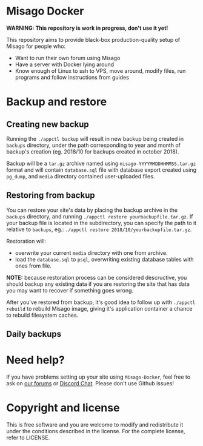 Misago Docker
=============

**WARNING: This repository is work in progress, don't use it yet!**

This repository aims to provide black-box production-quality setup of Misago for people who:

- Want to run their own forum using Misago
- Have a server with Docker lying around
- Know enough of Linux to ssh to VPS, move around, modify files, run programs and follow instructions from guides


Backup and restore
==================

Creating new backup
-------------------

Running the `./appctl backup` will result in new backup being created in `backups` directory, under the path corresponding to year and month of backup's creation (eg. 2018/10 for backups created in october 2018).

Backup will be a `tar.gz` archive named using `misago-YYYYMMDDHHMMSS.tar.gz` format and will contain `database.sql` file with database export created using `pg_dump`, and `media` directory contained user-uploaded files.


Restoring from backup
---------------------

You can restore your site's data by placing the backup archive in the `backups` directory, and running `./appctl restore yourbackupfile.tar.gz`. If your backup file is located in the subdirectory, you can specify the path to it relative to `backups`, eg.: `./appctl restore 2018/10/yourbackupfile.tar.gz`.

Restoration will:

- overwrite your current `media` directory with one from archive.
- load the `database.sql` to `psql`, overwriting existing database tables with ones from file.

**NOTE:** because restoration process can be considered descructive, you should backup any existing data if you are restoring the site that has data you may want to recover if something goes wrong.

After you've restored from backup, it's good idea to follow up with `./appctl rebuild` to rebuild Misago image, giving it's application container a chance to rebuild filesystem caches.


Daily backups
-------------




Need help?
==========

If you have problems setting up your site using `Misago-Docker`, feel free to ask on [our forums](https://misago-project.org/) or [Discord Chat](https://discord.gg/fwvrZgB). Please don't use Github issues!


Copyright and license
=====================

This is free software and you are welcome to modify and redistribute it under the conditions described in the license.
For the complete license, refer to LICENSE.
